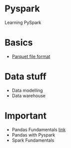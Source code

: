 # Pyspark
Learning PySpark 

# Basics
- [Parquet file format](https://towardsdatascience.com/demystifying-the-parquet-file-format-13adb0206705)

# Data stuff
- Data modelling
- Data warehouse

# Important

- Pandas Fundamentals [link](Pandas.ipynb)
- Pandas with Pyspark
- Spark Fundamentals
